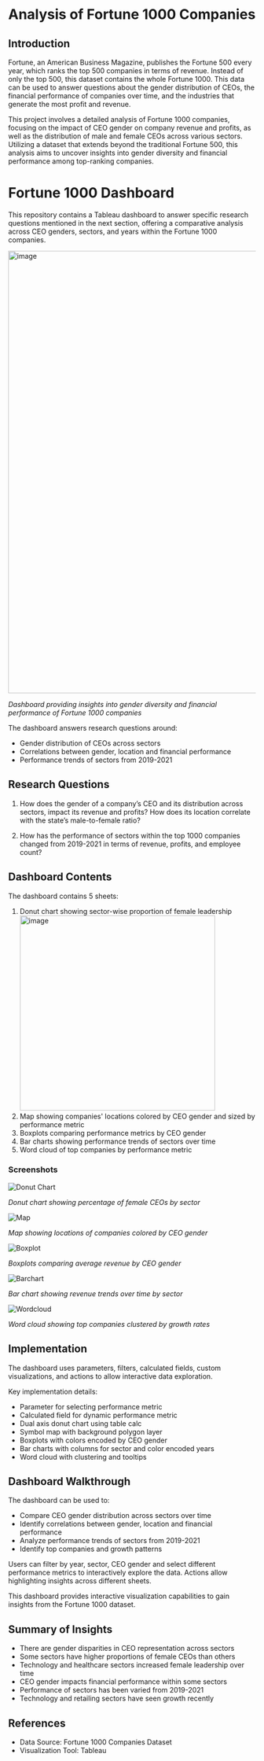 # Analysis of Fortune 1000 Companies

## Introduction
Fortune, an American Business Magazine, publishes the Fortune 500 every year, which ranks the top 500 companies in terms of revenue. Instead of only the top 500, this dataset contains the whole Fortune 1000. This data can be used to answer questions about the gender distribution of CEOs, the financial performance of companies over time, and the industries that generate the most profit and revenue.

This project involves a detailed analysis of Fortune 1000 companies, focusing on the impact of CEO gender on company revenue and profits, as well as the distribution of male and female CEOs across various sectors. Utilizing a dataset that extends beyond the traditional Fortune 500, this analysis aims to uncover insights into gender diversity and financial performance among top-ranking companies.

# Fortune 1000 Dashboard

This repository contains a Tableau dashboard to answer specific research questions mentioned in the next section, offering a comparative analysis across CEO genders, sectors, and years within the Fortune 1000 companies.

<img width="900" alt="image" src="https://github.com/nmn-pandey/fortune-1000-companies-analysis/assets/20767834/931d5a2d-0099-4604-a912-7a4e5e4dbfdd">


*Dashboard providing insights into gender diversity and financial performance of Fortune 1000 companies*

The dashboard answers research questions around:

- Gender distribution of CEOs across sectors
- Correlations between gender, location and financial performance
- Performance trends of sectors from 2019-2021

## Research Questions

1. How does the gender of a company’s CEO and its distribution across sectors, impact its revenue and profits? How does its location correlate with the state’s male-to-female ratio?

2. How has the performance of sectors within the top 1000 companies changed from 2019-2021 in terms of revenue, profits, and employee count?

## Dashboard Contents 

The dashboard contains 5 sheets:

1. Donut chart showing sector-wise proportion of female leadership  <img width="397" alt="image" src="https://github.com/nmn-pandey/fortune-1000-companies-analysis/assets/20767834/540aabf9-0949-41c7-b01c-8b0a96c55fcd">
2. Map showing companies' locations colored by CEO gender and sized by performance metric
3. Boxplots comparing performance metrics by CEO gender 
4. Bar charts showing performance trends of sectors over time
5. Word cloud of top companies by performance metric

### Screenshots 

![Donut Chart](images/donut.png)

*Donut chart showing percentage of female CEOs by sector*

![Map](images/map.png)

*Map showing locations of companies colored by CEO gender*

![Boxplot](images/boxplot.png) 

*Boxplots comparing average revenue by CEO gender* 

![Barchart](images/barchart.png)

*Bar chart showing revenue trends over time by sector*

![Wordcloud](images/wordcloud.png)

*Word cloud showing top companies clustered by growth rates*


## Implementation

The dashboard uses parameters, filters, calculated fields, custom visualizations, and actions to allow interactive data exploration. 

Key implementation details:

- Parameter for selecting performance metric
- Calculated field for dynamic performance metric  
- Dual axis donut chart using table calc
- Symbol map with background polygon layer    
- Boxplots with colors encoded by CEO gender
- Bar charts with columns for sector and color encoded years   
- Word cloud with clustering and tooltips

## Dashboard Walkthrough  

The dashboard can be used to:

- Compare CEO gender distribution across sectors over time
- Identify correlations between gender, location and financial performance  
- Analyze performance trends of sectors from 2019-2021
- Identify top companies and growth patterns   

Users can filter by year, sector, CEO gender and select different performance metrics to interactively explore the data. Actions allow highlighting insights across different sheets.

This dashboard provides interactive visualization capabilities to gain insights from the Fortune 1000 dataset.

## Summary of Insights

- There are gender disparities in CEO representation across sectors  
- Some sectors have higher proportions of female CEOs than others
- Technology and healthcare sectors increased female leadership over time
- CEO gender impacts financial performance within some sectors 
- Performance of sectors has been varied from 2019-2021
- Technology and retailing sectors have seen growth recently

## References
- Data Source: Fortune 1000 Companies Dataset
- Visualization Tool: Tableau
